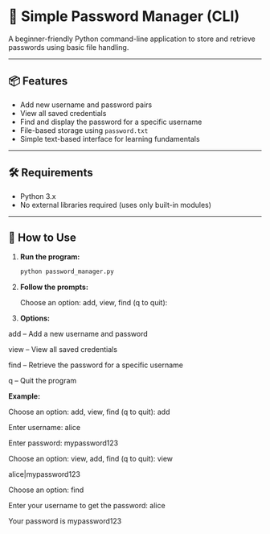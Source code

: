# 🔐 Simple Password Manager (CLI)

A beginner-friendly Python command-line application to store and retrieve passwords using basic file handling.

---

## 📦 Features

- Add new username and password pairs
- View all saved credentials
- Find and display the password for a specific username
- File-based storage using `password.txt`
- Simple text-based interface for learning fundamentals

---

## 🛠 Requirements

- Python 3.x
- No external libraries required (uses only built-in modules)

---

## 🚀 How to Use

1. **Run the program:**

   ```bash
   python password_manager.py

2. **Follow the prompts:**

   Choose an option: add, view, find (q to quit):

2. **Options:**

add – Add a new username and password

view – View all saved credentials

find – Retrieve the password for a specific username

q – Quit the program

**Example:**

Choose an option: add, view, find (q to quit): add

Enter username: alice

Enter password: mypassword123


Choose an option: view, add, find (q to quit): view

alice|mypassword123


Choose an option: find

Enter your username to get the password: alice

Your password is mypassword123




